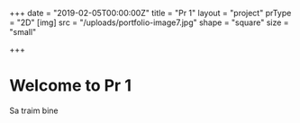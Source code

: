 +++
date = "2019-02-05T00:00:00Z"
title = "Pr 1"
layout = "project"
prType = "2D"
[img]
src = "/uploads/portfolio-image7.jpg"
shape = "square"
size = "small"

+++

# Welcome to Pr 1

Sa traim bine